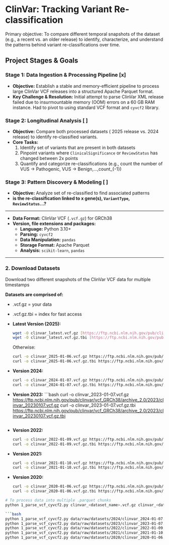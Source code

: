 # ClinVar: Tracking Variant Re-classification

Primary objective: To compare different temporal snapshots of the dataset (e.g., a recent vs. an older release) to identify, characterize, and understand the patterns behind variant re-classifications over time.

## Project Stages & Goals

### Stage 1: Data Ingestion & Processing Pipeline [x]
-   **Objective:** Establish a stable and memory-efficient pipeline to process large ClinVar VCF releases into a structured Apache Parquet format.
-   **Key Challenge & Resolution:** Initial attempt to parse ClinVar XML release failed due to insurmountable memory (OOM) errors on a 60 GB RAM instance. Had to pivot to using standard VCF format and `cyvcf2` library.

### Stage 2: Longitudinal Analysis [ ]
-   **Objective:** Compare both processed datasets ( 2025 release vs. 2024 release) to identify re-classified variants.
-   **Core Tasks:**
    1.  Identify set of variants that are present in both datasets
    2.  Pinpoint variants where `ClinicalSignificance` or `ReviewStatus` has changed between 2x points
    3.  Quantify and categorize re-classifications (e.g., count the number of VUS → Pathogenic, VUS → Benign,...,count_{-1})

### Stage 3: Pattern Discovery & Modeling [ ]
-   **Objective:** Analyze set of re-classified to find associated patterns
-   **is the re-classification linked to x gene(s), `VariantType`, `ReviewStatus`...?**

---

-   **Data Format:** ClinVar VCF (`.vcf.gz`) for GRCh38
-   **Version, file extensions and packages:**
    -   **Language:** Python 3.10+
    -   **Parsing:** `cyvcf2`
    -   **Data Manipulation:** `pandas`
    -   **Storage Format:** Apache Parquet
    -   **Analysis:** `scikit-learn`, `pandas`

---
### 2. Download Datasets
Download two different snapshots of the ClinVar VCF data for multiple timestamps

**Datasets are comprised of:** 

- .vcf.gz = your data
- .vcf.gz.tbi = index for fast access

-   **Latest Version (2025):**
    ```bash (Linux)
    wget -O clinvar_latest.vcf.gz [https://ftp.ncbi.nlm.nih.gov/pub/clinvar/vcf_GRCh38/clinvar.vcf.gz](https://ftp.ncbi.nlm.nih.gov/pub/clinvar/vcf_GRCh38/clinvar.vcf.gz)
    wget -O clinvar_latest.vcf.gz.tbi [https://ftp.ncbi.nlm.nih.gov/pub/clinvar/vcf_GRCh38/clinvar.vcf.gz.tbi](https://ftp.ncbi.nlm.nih.gov/pub/clinvar/vcf_GRCh38/clinvar.vcf.gz.tbi)
    ```
    Otherwise:

      ```bash
    curl -o clinvar_2025-01-06.vcf.gz https://ftp.ncbi.nlm.nih.gov/pub/clinvar/vcf_GRCh38/archive_2.0/2025/clinvar_20250601.vcf.gz
    curl -o clinvar_2025-01-06.vcf.gz.tbi https://ftp.ncbi.nlm.nih.gov/pub/clinvar/vcf_GRCh38/archive_2.0/2025/clinvar_20250601.vcf.gz.tbi
    ```  
-   **Version 2024:**
    ```bash
    curl -o clinvar_2024-01-07.vcf.gz https://ftp.ncbi.nlm.nih.gov/pub/clinvar/vcf_GRCh38/archive_2.0/2024/clinvar_20240107.vcf.gz
    curl -o clinvar_2024-01-07.vcf.gz.tbi https://ftp.ncbi.nlm.nih.gov/pub/clinvar/vcf_GRCh38/archive_2.0/2024/clinvar_20240107.vcf.gz.tbi
    ```
-   **Version 2023:**
        ```bash
    curl -o clinvar_2023-01-07.vcf.gz https://ftp.ncbi.nlm.nih.gov/pub/clinvar/vcf_GRCh38/archive_2.0/2023/clinvar_20230107.vcf.gz
    curl -o clinvar_2023-01-07.vcf.gz.tbi https://ftp.ncbi.nlm.nih.gov/pub/clinvar/vcf_GRCh38/archive_2.0/2023/clinvar_20230107.vcf.gz.tbi
    ```   
-   **Version 2022:**
      ```bash
    curl -o clinvar_2022-01-09.vcf.gz https://ftp.ncbi.nlm.nih.gov/pub/clinvar/vcf_GRCh38/archive_2.0/2022/clinvar_20220109.vcf.gz
    curl -o clinvar_2022-01-09.vcf.gz.tbi https://ftp.ncbi.nlm.nih.gov/pub/clinvar/vcf_GRCh38/archive_2.0/2022/clinvar_20220109.vcf.gz.tbi
    ```   
-   **Version 2021:**
      ```bash
    curl -o clinvar_2021-01-10.vcf.gz https://ftp.ncbi.nlm.nih.gov/pub/clinvar/vcf_GRCh38/archive_2.0/2021/clinvar_20210110.vcf.gz
    curl -o clinvar_2021-01-10.vcf.gz.tbi https://ftp.ncbi.nlm.nih.gov/pub/clinvar/vcf_GRCh38/archive_2.0/2021/clinvar_20210110.vcf.gz.tbi
    ```   
-   **Version 2020:**
      ```bash
    curl -o clinvar_2020-01-06.vcf.gz https://ftp.ncbi.nlm.nih.gov/pub/clinvar/vcf_GRCh38/archive_2.0/2020/clinvar_20200106.vcf.gz
    curl -o clinvar_2020-01-06.vcf.gz.tbi https://ftp.ncbi.nlm.nih.gov/pub/clinvar/vcf_GRCh38/archive_2.0/2020/clinvar_20200106.vcf.gz.tbi
    ```
```bash
# To process data into multiple .parquet chunks
python 1_parse_vcf_cyvcf2.py clinvar_<dataset_name>.vcf.gz clinvar_<dataset_name>_parquet/

```bash
python 1_parse_vcf_cyvcf2.py data/raw/datasets/2024/clinvar_2024-01-07.vcf.gz clinvar_2024_parquet/
python 1_parse_vcf_cyvcf2.py data/raw/datasets/2023/clinvar_2023-01-07.vcf.gz clinvar_2023_parquet/
python 1_parse_vcf_cyvcf2.py data/raw/datasets/2022/clinvar_2022-01-09.vcf.gz clinvar_2022_parquet/
python 1_parse_vcf_cyvcf2.py data/raw/datasets/2021/clinvar_2021-01-10.vcf.gz clinvar_2021_parquet/
python 1_parse_vcf_cyvcf2.py data/raw/datasets/2020/clinvar_2020-01-06.vcf.gz clinvar_2020_parquet/
```